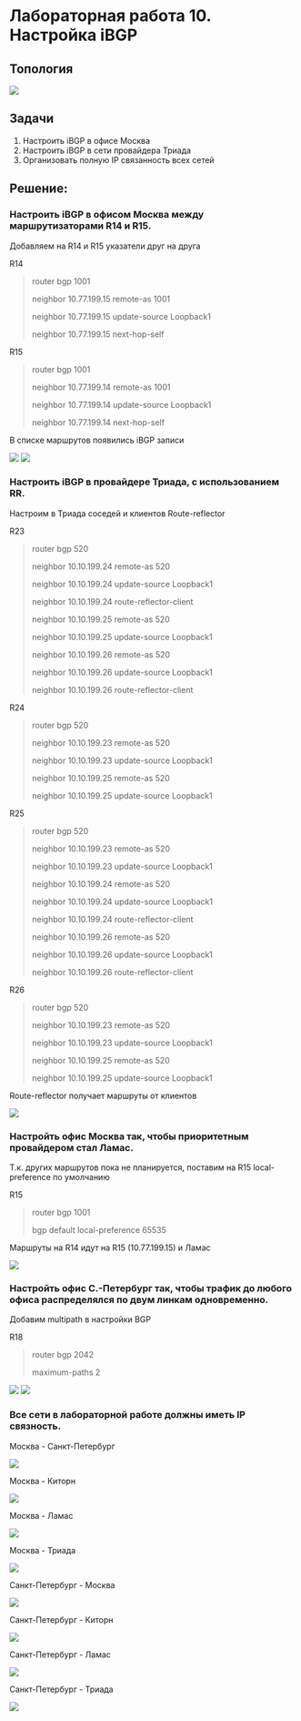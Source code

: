 ﻿<h1> Лабораторная работа 10. Настройка iBGP </h1> 

<h2> Топология </h2>
<img src=https://github.com/Avasekho/otus-networks-pro/blob/main/labs/lab10/topology-lab10.png>

<h2> Задачи </h2>

<ol>
  <li> Настроить iBGP в офисе Москва </li>
  <li> Настроить iBGP в сети провайдера Триада </li>
  <li> Организовать полную IP связанность всех сетей </li>

</ol>

<h2> Решение: </h2>

<h3>Настроить iBGP в офисом Москва между маршрутизаторами R14 и R15. </h3>

<p>Добавляем на R14 и R15 указатели друг на друга </p>

<p>R14 </p>

<blockquote>
<p>router bgp 1001 </p>
<p> neighbor 10.77.199.15 remote-as 1001 </p>
<p> neighbor 10.77.199.15 update-source Loopback1 </p>
<p> neighbor 10.77.199.15 next-hop-self </p>
</blockquote>

<p>R15 </p>

<blockquote>
<p>router bgp 1001 </p>
<p> neighbor 10.77.199.14 remote-as 1001 </p>
<p> neighbor 10.77.199.14 update-source Loopback1 </p>
<p> neighbor 10.77.199.14 next-hop-self </p>
</blockquote>

<p>В списке маршрутов появились iBGP записи </p>

<img src=https://github.com/Avasekho/otus-networks-pro/blob/main/labs/lab10/r14_ibgp.png>

<img src=https://github.com/Avasekho/otus-networks-pro/blob/main/labs/lab10/r15_ibgp.png>


<h3>Настроить iBGP в провайдере Триада, с использованием RR. </h3>

<p>Настроим в Триада соседей и клиентов Route-reflector </p>

<p>R23 </p>

<blockquote>
<p>router bgp 520 </p>
<p> neighbor 10.10.199.24 remote-as 520 </p>
<p> neighbor 10.10.199.24 update-source Loopback1 </p>
<p> neighbor 10.10.199.24 route-reflector-client </p>
<p> neighbor 10.10.199.25 remote-as 520 </p>
<p> neighbor 10.10.199.25 update-source Loopback1 </p>
<p> neighbor 10.10.199.26 remote-as 520 </p>
<p> neighbor 10.10.199.26 update-source Loopback1 </p>
<p> neighbor 10.10.199.26 route-reflector-client </p>
</blockquote>

<p>R24 </p>

<blockquote>
<p>router bgp 520 </p>
<p> neighbor 10.10.199.23 remote-as 520 </p>
<p> neighbor 10.10.199.23 update-source Loopback1 </p>
<p> neighbor 10.10.199.25 remote-as 520 </p>
<p> neighbor 10.10.199.25 update-source Loopback1 </p>
</blockquote>

<p>R25 </p>

<blockquote>
<p>router bgp 520 </p>
<p> neighbor 10.10.199.23 remote-as 520 </p>
<p> neighbor 10.10.199.23 update-source Loopback1 </p>
<p> neighbor 10.10.199.24 remote-as 520 </p>
<p> neighbor 10.10.199.24 update-source Loopback1 </p>
<p> neighbor 10.10.199.24 route-reflector-client </p>
<p> neighbor 10.10.199.26 remote-as 520 </p>
<p> neighbor 10.10.199.26 update-source Loopback1 </p>
<p> neighbor 10.10.199.26 route-reflector-client </p>
</blockquote>

<p>R26 </p>

<blockquote>
<p>router bgp 520 </p>
<p> neighbor 10.10.199.23 remote-as 520 </p>
<p> neighbor 10.10.199.23 update-source Loopback1 </p>
<p> neighbor 10.10.199.25 remote-as 520 </p>
<p> neighbor 10.10.199.25 update-source Loopback1 </p>
</blockquote>
 
<p>Route-reflector получает маршруты от клиентов </p>

<img src=https://github.com/Avasekho/otus-networks-pro/blob/main/labs/lab10/r23_rr.png>


<h3>Настройть офис Москва так, чтобы приоритетным провайдером стал Ламас. </h3>

<p>Т.к. других маршрутов пока не планируется, поставим на R15 local-preference по умолчанию </p>

<p>R15 </p>

<blockquote>
<p>router bgp 1001 </p>
<p>bgp default local-preference 65535 </p>
</blockquote>

<p>Маршруты на R14 идут на R15 (10.77.199.15) и Ламас </p>

<img src=https://github.com/Avasekho/otus-networks-pro/blob/main/labs/lab10/r15_ibgp.png>


<h3>Настройть офис С.-Петербург так, чтобы трафик до любого офиса распределялся по двум линкам одновременно. </h3>

<p>Добавим multipath в настройки BGP </p>

<p>R18 </p>

<blockquote>
<p>router bgp 2042 </p>
<p>maximum-paths 2 </p>
</blockquote>

<img src=https://github.com/Avasekho/otus-networks-pro/blob/main/labs/lab10/r18_multipath.png>

<img src=https://github.com/Avasekho/otus-networks-pro/blob/main/labs/lab10/r18_trace.png>

<h3>Все сети в лабораторной работе должны иметь IP связность. </h3>

<p>Москва - Санкт-Петербург </p>

<img src=https://github.com/Avasekho/otus-networks-pro/blob/main/labs/lab10/r14_to_r18.png>

<p>Москва - Киторн </p>

<img src=https://github.com/Avasekho/otus-networks-pro/blob/main/labs/lab10/r14_to_r21.png>

<p>Москва - Ламас </p>

<img src=https://github.com/Avasekho/otus-networks-pro/blob/main/labs/lab10/r14_to_r22.png>

<p>Москва - Триада </p>

<img src=https://github.com/Avasekho/otus-networks-pro/blob/main/labs/lab10/r14_to_r26.png>

<p>Санкт-Петербург - Москва </p>

<img src=https://github.com/Avasekho/otus-networks-pro/blob/main/labs/lab10/r18_to_r14.png>

<p>Санкт-Петербург - Киторн </p>

<img src=https://github.com/Avasekho/otus-networks-pro/blob/main/labs/lab10/r18_to_r21.png>

<p>Санкт-Петербург - Ламас </p>

<img src=https://github.com/Avasekho/otus-networks-pro/blob/main/labs/lab10/r18_to_r22.png>

<p>Санкт-Петербург - Триада </p>

<img src=https://github.com/Avasekho/otus-networks-pro/blob/main/labs/lab10/r18_to_r26.png>


